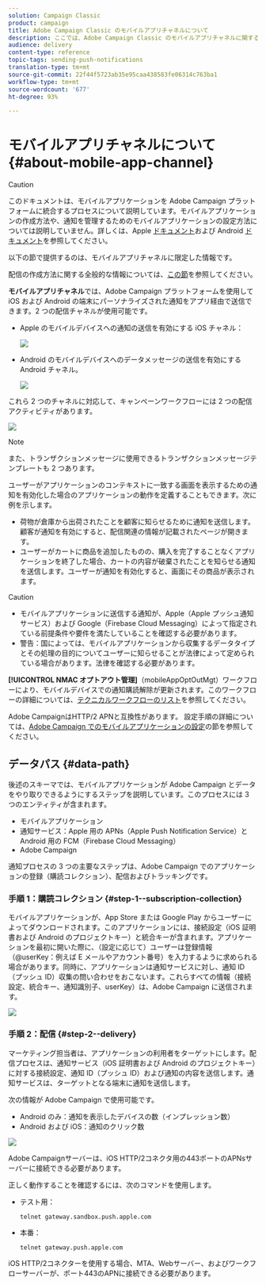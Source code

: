 ```yaml
---
solution: Campaign Classic
product: campaign
title: Adobe Campaign Classic のモバイルアプリチャネルについて
description: ここでは、Adobe Campaign Classic のモバイルアプリチャネルに関する一般情報を提供します。
audience: delivery
content-type: reference
topic-tags: sending-push-notifications
translation-type: tm+mt
source-git-commit: 22f44f5723ab35e95caa438583fe06314c763ba1
workflow-type: tm+mt
source-wordcount: '677'
ht-degree: 93%

---
```



# モバイルアプリチャネルについて{#about-mobile-app-channel}

>[!CAUTION]
>
>このドキュメントは、モバイルアプリケーションを Adobe Campaign プラットフォームに統合するプロセスについて説明しています。モバイルアプリケーションの作成方法や、通知を管理するためのモバイルアプリケーションの設定方法については説明していません。詳しくは、Apple [ドキュメント](https://developer.apple.com/jp/)および Android [ドキュメント](https://developer.android.com/index.html)を参照してください。

以下の節で提供するのは、モバイルアプリチャネルに限定した情報です。

配信の作成方法に関する全般的な情報については、[この節](../../delivery/using/steps-about-delivery-creation-steps.md)を参照してください。

**モバイルアプリチャネル**&#x200B;では、Adobe Campaign プラットフォームを使用して iOS および Android の端末にパーソナライズされた通知をアプリ経由で送信できます。2 つの配信チャネルが使用可能です。

* Apple のモバイルデバイスへの通知の送信を有効にする iOS チャネル：

   ![](assets/nmac_intro_2.png)

* Android のモバイルデバイスへのデータメッセージの送信を有効にする Android チャネル。

   ![](assets/nmac_intro_1.png)

これら 2 つのチャネルに対応して、キャンペーンワークフローには 2 つの配信アクティビティがあります。

![](assets/nmac_intro_3.png)

>[!NOTE]
>
>また、トランザクションメッセージに使用できるトランザクションメッセージテンプレートも 2 つあります。

ユーザーがアプリケーションのコンテキストに一致する画面を表示するための通知を有効化した場合のアプリケーションの動作を定義することもできます。次に例を示します。

* 荷物が倉庫から出荷されたことを顧客に知らせるために通知を送信します。顧客が通知を有効にすると、配信関連の情報が記載されたページが開きます。
* ユーザーがカートに商品を追加したものの、購入を完了することなくアプリケーションを終了した場合、カートの内容が破棄されたことを知らせる通知を送信します。ユーザーが通知を有効化すると、画面にその商品が表示されます。

>[!CAUTION]
>
>* モバイルアプリケーションに送信する通知が、Apple（Apple プッシュ通知サービス）および Google（Firebase Cloud Messaging）によって指定されている前提条件や要件を満たしていることを確認する必要があります。
>* 警告：国によっては、モバイルアプリケーションから収集するデータタイプとその処理の目的についてユーザーに知らせることが法律によって定められている場合があります。法律を確認する必要があります。


**[!UICONTROL NMAC オプトアウト管理]**（mobileAppOptOutMgt）ワークフローにより、モバイルデバイスでの通知購読解除が更新されます。このワークフローの詳細については、[テクニカルワークフローのリスト](../../workflow/using/about-technical-workflows.md)を参照してください。

Adobe CampaignはHTTP/2 APNと互換性があります。 設定手順の詳細については、[Adobe Campaign でのモバイルアプリケーションの設定](../../delivery/using/configuring-the-mobile-application.md)の節を参照してください。

## データパス {#data-path}

後述のスキーマでは、モバイルアプリケーションが Adobe Campaign とデータをやり取りできるようにするステップを説明しています。このプロセスには 3 つのエンティティが含まれます。

* モバイルアプリケーション
* 通知サービス：Apple 用の APNs（Apple Push Notification Service）と Android 用の FCM（Firebase Cloud Messaging）
* Adobe Campaign

通知プロセスの 3 つの主要なステップは、Adobe Campaign でのアプリケーションの登録（購読コレクション）、配信およびトラッキングです。

### 手順 1：購読コレクション {#step-1--subscription-collection}

モバイルアプリケーションが、App Store または Google Play からユーザーによってダウンロードされます。このアプリケーションには、接続設定（iOS 証明書および Android のプロジェクトキー）と統合キーが含まれます。アプリケーションを最初に開いた際に、（設定に応じて）ユーザーは登録情報（@userKey：例えば E メールやアカウント番号）を入力するように求められる場合があります。同時に、アプリケーションは通知サービスに対し、通知 ID（プッシュ ID）収集の問い合わせをおこないます。これらすべての情報（接続設定、統合キー、通知識別子、userKey）は、Adobe Campaign に送信されます。

![](assets/nmac_register_view.png)

### 手順 2：配信 {#step-2--delivery}

マーケティング担当者は、アプリケーションの利用者をターゲットにします。配信プロセスは、通知サービス（iOS 証明書および Android のプロジェクトキー）に対する接続設定、通知 ID（プッシュ ID）および通知の内容を送信します。通知サービスは、ターゲットとなる端末に通知を送信します。

次の情報が Adobe Campaign で使用可能です。

* Android のみ：通知を表示したデバイスの数（インプレッション数）
* Android および iOS：通知のクリック数

![](assets/nmac_delivery_view.png)

Adobe Campaignサーバーは、iOS HTTP/2コネクタ用の443ポートのAPNsサーバーに接続できる必要があります。

正しく動作することを確認するには、次のコマンドを使用します。

* テスト用：

   ```
   telnet gateway.sandbox.push.apple.com
   ```

* 本番：

   ```
   telnet gateway.push.apple.com
   ```

iOS HTTP/2コネクターを使用する場合、MTA、Webサーバー、およびワークフローサーバーが、ポート443のAPNに接続できる必要があります。


